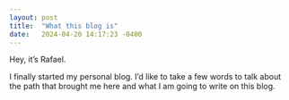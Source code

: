 ```yaml
---
layout: post
title:  "What this blog is"
date:   2024-04-20 14:17:23 -0400
---
```

Hey, it’s Rafael.

I finally started my personal blog. I’d like to take a few words to talk about the path that brought me here and what I am going to write on this blog.
